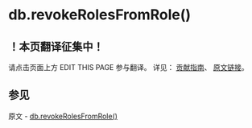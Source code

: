 # db.revokeRolesFromRole()

## ！本页翻译征集中！

请点击页面上方 EDIT THIS PAGE 参与翻译。
详见：
[贡献指南]( https://github.com/JinMuInfo/MongoDB-Manual-zh/blob/master/CONTRIBUTING.md )、
[原文链接](  https://docs.mongodb.com/manual/reference/method/db.revokeRolesFromRole/  )。

## 参见

原文 - [db.revokeRolesFromRole()]( https://docs.mongodb.com/manual/reference/method/db.revokeRolesFromRole/ )

